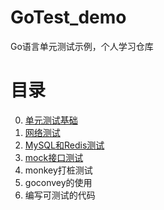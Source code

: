 # GoTest_demo
Go语言单元测试示例，个人学习仓库

# 目录
0. [单元测试基础](md/0.%20%E5%8D%95%E5%85%83%E6%B5%8B%E8%AF%95%E5%9F%BA%E7%A1%80.md)
1. [网络测试](md/1.%20%20%E7%BD%91%E7%BB%9C%E6%B5%8B%E8%AF%95.md)
2. [ MySQL和Redis测试](md/2.%20MySQL%E5%92%8CRedis%E6%B5%8B%E8%AF%95.md)
3. [mock接口测试](md/3.%20mock%E6%8E%A5%E5%8F%A3%E6%B5%8B%E8%AF%95.md)
4. monkey打桩测试
5. goconvey的使用
6. 编写可测试的代码
